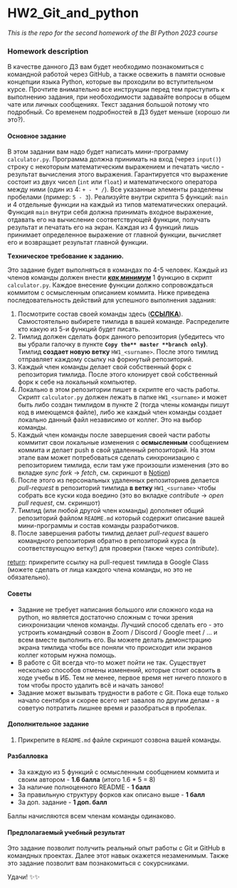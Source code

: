 # HW2_Git_and_python
*This is the repo for the second homework of the BI Python 2023 course*

### Homework description
В качестве данного ДЗ вам будет необходимо познакомиться с командной работой через GitHub, а также освежить в памяти основые концепции языка Python, которые вы проходили во вступительном курсе. Прочтите внимательно все инструкции перед тем приступить к выполнению задания, при необоходимости задавайте вопросы в общем чате или личных сообщениях. Текст задания большой потому что подробный. Со временем подробностей в ДЗ будет меньше (хорошо ли это?).

#### Основное задание

В этом задании вам надо будет написать мини-программу `calculator.py`. Программа должна принимать на вход (через `input()`) строку с некоторым математическим выражением и печатать число - результат вычисления этого выражения. Гарантируется что выражение состоит из двух чисел (`int` или `float`) и математического оператора между ними (один из 4: `+ - * /`). Все указанные элементы разделены пробелами (пример: `5 - 3`). Реализуйте внутри скрипта 5 функций: `main` и 4 отдельные функции на каждый из типов математических операций. Функция `main` внутри себя должна принимать входное выражение, отдавать его на вычисление соответствующей функции, получать результат и печатать его на экран. Каждая из 4 функций лишь принимает определенное выражение от главной функции, вычисляет его и возвращает результат главной функции. 

**Tехническое требование к заданию.**

Это задание будет выполняться в командах по 4-5 человек. Каждый из членов команды должен внести <ins>***как минимум***</ins> 1 функцию в скрипт `calculator.py`. Каждое внесение функции должно сопровождаться коммитом с осмысленным описанием коммита. Ниже приведена последовательность действий для успешного выполнения задания:

1. Посмотрите состав своей команды здесь ([**ССЫЛКА**](https://plausible-cannon-091.notion.site/Teams-for-HW2-429f378d25db4723a2979cd5434efc95?pvs=4)). Самостоятельно выбирете тимлида в вашей команде. Распределите кто какую из 5-и функций будет писать.
2. Тимлид должен сделать форк данного репозитория (убедитесь что вы убрали галочку в пункте **`Copy the** master **branch only`)**. Тимлид **создает новую ветку** `HW1_<surname>`. После этого тимлид отправляет каждому ссылку на форкнутый репозиторий. 
3. Каждый член команды делает свой собственный форк с репозитория тимлида. После этого клонирует свой собственный форк к себе на локальный компьютер.
4. Локально в этом репозитории пишет в скрипте его часть работы. Скрипт  `calculator.py` должен лежать в папке `HW1_<surname>` и может быть либо создан тимлидом в пункте 2 (тогда члены команды пишут код в имеющемся файле), либо же каждый член команды создает локально данный файл независимо от коллег. Это на выбор команды.
5. Каждый член команды после завершения своей части работы коммитит свои локальные изменения с ************************осмысленным************************ сообщением коммита и делает push в свой удаленный репозиторий. На этом этапе вам может потребоваться сделать синхронизацию с репозиторием тимлида, если там уже произошли изменения (это во вкладке *sync fork* → *fetch*, см. скриншот в [Notion](https://plausible-cannon-091.notion.site/Python-course-8b1f0f28506543bcba2a74c9b411a6cb))
6. После этого из персональных удаленных репозиториев делается *pull-request* в репозиторий тимлида **в ветку** `HW1_<surname>` чтобы собрать все куски кода воедино (это во вкладке *contribute* → *open pull request*, см. скриншот)
7. Тимлид (или любой другой член команды) дополняет общий репозиторий файлом `README.md` который содержит описание вашей мини-программы и состав команды разработчиков. 
8. После завершения работы тимлид делает *pull-request* вашего командного репозитория обратно в репозиторий курса (в соответствующую ветку!) для проверки (также через *contribute*).

<ins>return</ins>:  прикрепите ссылку на pull-request тимлида в Google Class (можете сделать от лица каждого члена команды, но это не обязательно).

#### Советы

- Задание не требует написания большого или сложного кода на python, но является достаточно сложным с точки зрения синхронизации членов команды. Лучший способ сделать его - это устроить командный созвон в Zoom / Discord / Google meet / … и всем вместе выполнить его. Вы можете делать демонстрацию экрана тимлида чтобы все поняли что происходит или экранов коллег которым нужна помощь.
- В работе с Git всегда что-то может пойти не так. Существует несколько способов отмены изменений, которые стоит освоить в ходе учебы в ИБ. Тем не менее, первое время нет ничего плохого в том чтобы просто удалить всё и начать заново!
- Задание может вызывать трудности в работе с Git. Пока еще только начало сентября и скорее всего нет завалов по другим делам - я советую потратить лишнее время и разобраться в пробелах.

#### Дополнительное задание

1. Прикрепите в `README.md` файле скриншот созвона вашей команды.

#### Разбалловка 

- За каждую из 5 функций с осмысленным сообщением коммита и своим автором - **1.6 балла** (итого 1.6 * 5 = 8)
- За наличие полноценного README - **1 балл**
- За правильную структуру форков как описано выше  - **1 балл**
- За доп. задание - **1 доп. балл**

Баллы начисляются всем членам команды одинаково.

#### Предполагаемый **учебный результат**

Это задание позволит получить реальный опыт работы с Git и GitHub в командных проектах. Далее этот навык окажется незаменимым.  Также это задание позволит вам познакомиться с сокурсниками.

Удачи! ✨✨
